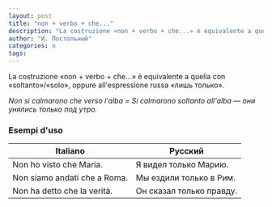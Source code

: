 ```yaml
---
layout: post
title: "non + verbo + che..."
description: "La costruzione «non + verbo + che...» è equivalente a quella con «soltanto»/«solo», oppure all'espressione russa «лишь только»."
author: "И. Постольный"
categories: n
tags:
---
```


La costruzione «non + verbo + che...» è equivalente a quella con «soltanto»/«solo», oppure all'espressione russa «лишь только».

_Non si calmarono che verso l'alba = Si calmarono soltanto all'alba — они унялись только под утро._

### Esempi d'uso

| Italiano | Русский |
|----------|---------|
|Non ho visto che Maria.|Я видел только Марию.|
|Non siamo andati che a Roma.|Мы ездили только в Рим.|
|Non ha detto che la verità.|Он сказал только правду.|